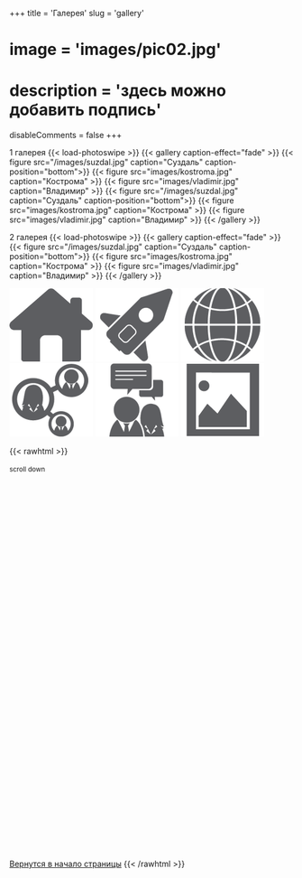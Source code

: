 +++
title = 'Галерея'
slug = 'gallery'
# image = 'images/pic02.jpg'
# description = 'здесь можно добавить подпись'
disableComments = false
+++

1 галерея
{{< load-photoswipe >}}
{{< gallery caption-effect="fade" >}}
  {{< figure src="/images/suzdal.jpg" caption="Суздаль" caption-position="bottom">}}
  {{< figure src="images/kostroma.jpg" caption="Кострома" >}}
  {{< figure src="images/vladimir.jpg" caption="Владимир" >}}
  {{< figure src="/images/suzdal.jpg" caption="Суздаль" caption-position="bottom">}}
  {{< figure src="images/kostroma.jpg" caption="Кострома" >}}
  {{< figure src="images/vladimir.jpg" caption="Владимир" >}}
{{< /gallery >}}

2 галерея
{{< load-photoswipe >}}
{{< gallery caption-effect="fade" >}}
  {{< figure src="/images/suzdal.jpg" caption="Суздаль" caption-position="bottom">}}
  {{< figure src="images/kostroma.jpg" caption="Кострома" >}}
  {{< figure src="images/vladimir.jpg" caption="Владимир" >}}
{{< /gallery >}}

[![Image name](Home.png)](https://nimble-alpaca-0efb9a.netlify.app/)
[![Image name](plan.png)](https://nimble-alpaca-0efb9a.netlify.app/plan/)
[![Image name](map.png)](https://nimble-alpaca-0efb9a.netlify.app/map/)
[![Image name](extra.png)](https://nimble-alpaca-0efb9a.netlify.app/extra/)
[![Image name](ask.png)](https://nimble-alpaca-0efb9a.netlify.app/ask/)
[![Image name](gallery.png)](https://nimble-alpaca-0efb9a.netlify.app/gallery/)

{{< rawhtml >}}
<div style="height: 700px;"><small>scroll down</small></div>
<a href="#">Вернутся в начало страницы</a>
{{< /rawhtml >}}
